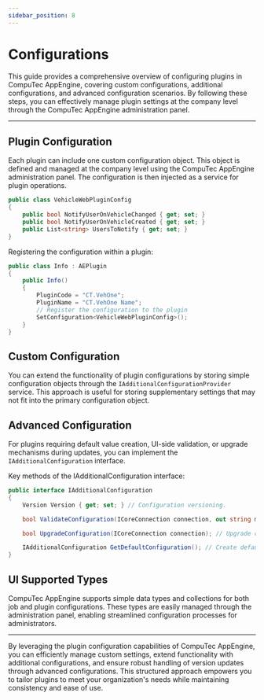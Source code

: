 ```yaml
---
sidebar_position: 8
---
```


# Configurations

This guide provides a comprehensive overview of configuring plugins in CompuTec AppEngine, covering custom configurations, additional configurations, and advanced configuration scenarios. By following these steps, you can effectively manage plugin settings at the company level through the CompuTec AppEngine administration panel.

---

## Plugin Configuration

Each plugin can include one custom configuration object. This object is defined and managed at the company level using the CompuTec AppEngine administration panel. The configuration is then injected as a service for plugin operations.

```csharp
public class VehicleWebPluginConfig
{
    public bool NotifyUserOnVehicleChanged { get; set; }
    public bool NotifyUserOnVehicleCreated { get; set; }
    public List<string> UsersToNotify { get; set; }
}
```

Registering the configuration within a plugin:

```csharp
public class Info : AEPlugin
{
    public Info()
    {
        PluginCode = "CT.VehOne";
        PluginName = "CT.VehOne Name";
        // Register the configuration to the plugin
        SetConfiguration<VehicleWebPluginConfig>();
    }
}
```

## Custom Configuration

You can extend the functionality of plugin configurations by storing simple configuration objects through the `IAdditionalConfigurationProvider` service. This approach is useful for storing supplementary settings that may not fit into the primary configuration object.

## Advanced Configuration

For plugins requiring default value creation, UI-side validation, or upgrade mechanisms during updates, you can implement the `IAdditionalConfiguration` interface.

Key methods of the IAdditionalConfiguration interface:

```csharp
public interface IAdditionalConfiguration
{
    Version Version { get; set; } // Configuration versioning.

    bool ValidateConfiguration(ICoreConnection connection, out string message); // Validate configurations before saving.

    bool UpgradeConfiguration(ICoreConnection connection); // Upgrade configurations when versions change.

    IAdditionalConfiguration GetDefaultConfiguration(); // Create default configuration values.
}
```

## UI Supported Types

CompuTec AppEngine supports simple data types and collections for both job and plugin configurations. These types are easily managed through the administration panel, enabling streamlined configuration processes for administrators.

---
By leveraging the plugin configuration capabilities of CompuTec AppEngine, you can efficiently manage custom settings, extend functionality with additional configurations, and ensure robust handling of version updates through advanced configurations. This structured approach empowers you to tailor plugins to meet your organization's needs while maintaining consistency and ease of use.
